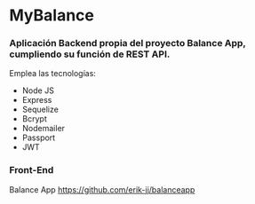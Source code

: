 # MyBalance
### Aplicación Backend propia del proyecto Balance App, cumpliendo su función de REST API.

Emplea las tecnologías:
* Node JS
* Express
* Sequelize
* Bcrypt
* Nodemailer
* Passport
* JWT

### Front-End
Balance App https://github.com/erik-jj/balanceapp
